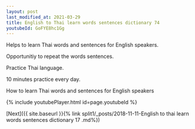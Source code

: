 ```yaml
---
layout: post
last_modified_at: 2021-03-29
title: English to Thai learn words sentences dictionary 74 
youtubeId: GoFYE8hc1Gg
---
```

 
 
Helps to learn Thai words and sentences for English speakers.

Opportunitiy to repeat the words sentences. 

Practice Thai language. 
 
10 minutes practice every day. 
 
How to learn Thai words and sentences for English speakers 
 
{% include youtubePlayer.html id=page.youtubeId %}
 
 
[Next]({{ site.baseurl }}{% link  split1/_posts/2018-11-11-English to thai learn words sentences dictionary 17 .md%})
 
